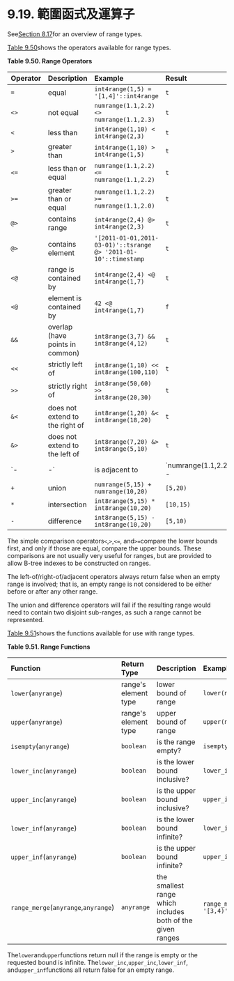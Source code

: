 # 9.19. 範圍函式及運算子

See[Section 8.17](https://www.postgresql.org/docs/10/static/rangetypes.html)for an overview of range types.

[Table 9.50](https://www.postgresql.org/docs/10/static/functions-range.html#range-operators-table)shows the operators available for range types.

**Table 9.50. Range Operators**

| Operator | Description | Example | Result |  |  |
| :--- | :--- | :--- | :--- | :--- | :--- |
| `=` | equal | `int4range(1,5) = '[1,4]'::int4range` | `t` |  |  |
| `<>` | not equal | `numrange(1.1,2.2) <> numrange(1.1,2.3)` | `t` |  |  |
| `<` | less than | `int4range(1,10) < int4range(2,3)` | `t` |  |  |
| `>` | greater than | `int4range(1,10) > int4range(1,5)` | `t` |  |  |
| `<=` | less than or equal | `numrange(1.1,2.2) <= numrange(1.1,2.2)` | `t` |  |  |
| `>=` | greater than or equal | `numrange(1.1,2.2) >= numrange(1.1,2.0)` | `t` |  |  |
| `@>` | contains range | `int4range(2,4) @> int4range(2,3)` | `t` |  |  |
| `@>` | contains element | `'[2011-01-01,2011-03-01)'::tsrange @> '2011-01-10'::timestamp` | `t` |  |  |
| `<@` | range is contained by | `int4range(2,4) <@ int4range(1,7)` | `t` |  |  |
| `<@` | element is contained by | `42 <@ int4range(1,7)` | `f` |  |  |
| `&&` | overlap \(have points in common\) | `int8range(3,7) && int8range(4,12)` | `t` |  |  |
| `<<` | strictly left of | `int8range(1,10) << int8range(100,110)` | `t` |  |  |
| `>>` | strictly right of | `int8range(50,60) >> int8range(20,30)` | `t` |  |  |
| `&<` | does not extend to the right of | `int8range(1,20) &< int8range(18,20)` | `t` |  |  |
| `&>` | does not extend to the left of | `int8range(7,20) &> int8range(5,10)` | `t` |  |  |
| \`- | -\` | is adjacent to | \`numrange\(1.1,2.2\) - | - numrange\(2.2,3.3\)\` | `t` |
| `+` | union | `numrange(5,15) + numrange(10,20)` | `[5,20)` |  |  |
| `*` | intersection | `int8range(5,15) * int8range(10,20)` | `[10,15)` |  |  |
| `-` | difference | `int8range(5,15) - int8range(10,20)` | `[5,10)` |  |  |

The simple comparison operators`<`,`>`,`<=`, and`>=`compare the lower bounds first, and only if those are equal, compare the upper bounds. These comparisons are not usually very useful for ranges, but are provided to allow B-tree indexes to be constructed on ranges.

The left-of/right-of/adjacent operators always return false when an empty range is involved; that is, an empty range is not considered to be either before or after any other range.

The union and difference operators will fail if the resulting range would need to contain two disjoint sub-ranges, as such a range cannot be represented.

[Table 9.51](https://www.postgresql.org/docs/10/static/functions-range.html#range-functions-table)shows the functions available for use with range types.

**Table 9.51. Range Functions**

| Function | Return Type | Description | Example | Result |
| :--- | :--- | :--- | :--- | :--- |
| `lower`\(`anyrange`\) | range's element type | lower bound of range | `lower(numrange(1.1,2.2))` | `1.1` |
| `upper`\(`anyrange`\) | range's element type | upper bound of range | `upper(numrange(1.1,2.2))` | `2.2` |
| `isempty`\(`anyrange`\) | `boolean` | is the range empty? | `isempty(numrange(1.1,2.2))` | `false` |
| `lower_inc`\(`anyrange`\) | `boolean` | is the lower bound inclusive? | `lower_inc(numrange(1.1,2.2))` | `true` |
| `upper_inc`\(`anyrange`\) | `boolean` | is the upper bound inclusive? | `upper_inc(numrange(1.1,2.2))` | `false` |
| `lower_inf`\(`anyrange`\) | `boolean` | is the lower bound infinite? | `lower_inf('(,)'::daterange)` | `true` |
| `upper_inf`\(`anyrange`\) | `boolean` | is the upper bound infinite? | `upper_inf('(,)'::daterange)` | `true` |
| `range_merge`\(`anyrange`,`anyrange`\) | `anyrange` | the smallest range which includes both of the given ranges | `range_merge('[1,2)'::int4range, '[3,4)'::int4range)` | `[1,4)` |

The`lower`and`upper`functions return null if the range is empty or the requested bound is infinite. The`lower_inc`,`upper_inc`,`lower_inf`, and`upper_inf`functions all return false for an empty range.

